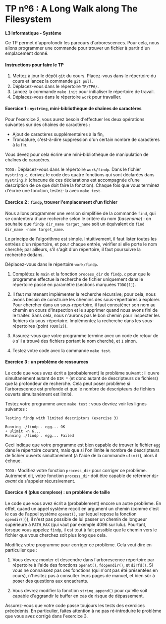 # TP nº6 : A Long Walk along The Filesystem

**L3 Informatique - Système**

Ce TP permet d'approfondir les parcours d'arborescences. Pour cela, nous
allons programmer une commande pour trouver un fichier à partir d'un
emplacement donné.

#### Instructions pour faire le TP

1. Mettez à jour le dépôt `git` du cours. Placez-vous dans le
   répertoire du cours et lancez la commande `git pull`.
2. Déplacez-vous dans le répertoire `TP/TP6/`.
3. Lancez la commande `make init` pour initialiser le répertoire de
   travail.
4. Déplacez-vous dans le répertoire `work` pour travailler.

#### Exercice 1 : `mystring`, mini-bibliothèque de chaînes de caractères

Pour l'exercice 2, vous aurez besoin d'effectuer les deux opérations
suivantes sur des chaînes de caractères :

 * Ajout de caractères supplémentaires à la fin,
 * Troncature, c'est-à-dire suppression d'un certain nombre de caractères à la fin.
 
Vous devez pour cela écrire une mini-bibliothèque de manipulation de chaînes de
caracères.

`TODO:` Déplacez-vous dans le répertoire `work/findp`. Dans le fichier
`mystring.c`, écrivez le code des quatre fonctions qui sont déclarées
dans `mystring.h` (chacune de ces déclarations est accompagnée d'une
description de ce que doit faire la fonction). Chaque fois que vous
terminez d'écrire une fonction, testez-la avec `make test`.


#### Exercice 2 : `findp`, trouver l'emplacement d'un fichier

Nous allons programmer une version simplifiée de la commande `find`, qui
se contentera d'une recherche selon le critère du nom (_basename_) : on
souhaite que `findp dir_name target_name` soit un équivalent de `find
dir_name -name target_name`.

Le principe de l'algorithme est simple. Intuitivement, il faut lister
toutes les entrées d'un répertoire, et pour chaque entrée, vérifier si
elle porte le nom cherché; par ailleurs, s'il s'agit d'un répertoire, il
faut poursuivre la recherche dedans.

Déplacez-vous dans le répertoire `work/findp`.

1. Complétez le `main` et la fonction `process_dir` de `findp.c` pour que le
   programme effectue la recherche de fichier uniquement dans le répertoire
   passé en paramètre (sections marquées `TODO[1]`).

2. Il faut maintenant implémenter la recherche récursive; pour cela, nous
   avons besoin de construire les chemins des sous-répertoires à
   explorer. Pour chercher dans un sous-répertoire, il faut concaténer
   son nom au chemin en cours d'inspection et le supprimer quand nous avons
   fini de le traiter. Sans cela, nous n'aurons pas le bon chemin pour
   inspecter les fichiers du sous-répertoire. Implémentez la recherche
   dans les sous-répertoires (point `TODO[2]`).

3. Assurez-vous que votre programme termine avec un code de retour de `0`
   s'il a trouvé des fichiers portant le nom cherché, et `1` sinon.
    
4. Testez votre code avec la commande `make test`.



#### Exercice 3 : un problème de ressources

Le code que vous avez écrit a (probablement) le problème suivant : il ouvre
simultanément autant de `DIR *` (et donc autant de descripteurs de fichiers)
que la profondeur de recherche. Cela peut poser problème si l'arborescence est
profonde et que le nombre de descripteurs de fichiers ouverts simultanément est
limité.

Testez votre programme avec `make test` : vous devriez voir les lignes suivantes :

```
Testing findp with limited descriptors (exercise 3)

Running ./findp . egg... OK
+ ulimit -n 6...
Running ./findp . egg... Failed
```

Ceci indique que votre programme est bien capable de trouver le fichier `egg`
dans le répertoire courant, mais que si l'on limite le nombre de descripteurs de
fichier ouverts simultanément (à l'aide de la commande `ulimit`), alors il
échoue.

`TODO:` Modifiez votre fonction `process_dir` pour corriger ce problème.
Autrement dit, votre fonction `process_dir` doit être capable de refermer
`dir` *avant* de s'appeler récursivement.


#### Exercice 4 (plus complexe) : un problème de taille

Le code que vous avez écrit a (probablement) encore un autre problème. En
effet, quand un appel système reçoit en argument un chemin (comme c'est
le cas de l'appel système `openat()`, sur lequel repose la fonction
`opendir()`)), il n'est pas possible de lui passer un chemin de longueur
supérieure à `PATH_MAX` (qui vaut par exemple 4096 sur lulu). Pourtant,
lorsque vous appelez `findp`, il est tout à fait possible que le chemin
vers le fichier que vous cherchez soit plus long que cela.

Modifiez votre programme pour corriger ce problème. Cela veut dire en
particulier que :
 
 1. Vous devrez monter et descendre dans l'arborescence répertoire par
    répertoire à l'aide des fonctions `openat()`, `fdopendir()`, et `dirfd()`.
    Si vous ne connaissez pas ces fonctions (qui n'ont pas été présentées en
    cours), n'hésitez pas à consulter leurs pages de manuel, et bien sûr à poser
    des questions aux encadrants.
    
 2. Vous devrez modifier la fonction `string_append()` pour qu'elle soit capable
    d'aggrandir le buffer en cas de risque de dépassement.
 
Assurez-vous que votre code passe toujours les tests des exercices
précédents. En particulier, faites attention à ne pas ré-introduire le
problème que vous avez corrigé dans l'exercice 3.
